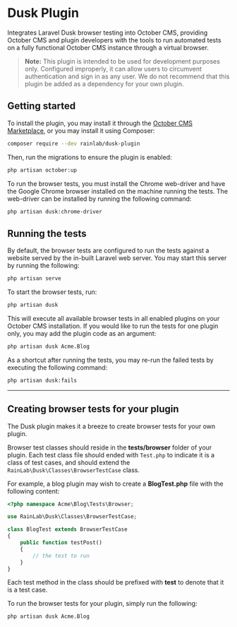 # Dusk Plugin

Integrates Laravel Dusk browser testing into October CMS, providing October CMS and plugin developers with the tools to
run automated tests on a fully functional October CMS instance through a virtual browser.

> **Note:** This plugin is intended to be used for development purposes only. Configured improperly, it can allow users
> to circumvent authentication and sign in as any user. We do not recommend that this plugin be added as a dependency for your own plugin.

## Getting started

To install the plugin, you may install it through the [October CMS Marketplace](https://octobercms.com/plugin/rainlab-dusk), or you may install it using Composer:

```bash
composer require --dev rainlab/dusk-plugin
```

Then, run the migrations to ensure the plugin is enabled:

```bash
php artisan october:up
```

To run the browser tests, you must install the Chrome web-driver and have the Google Chrome browser installed on the machine running the tests. The web-driver can be installed by running the following command:

```bash
php artisan dusk:chrome-driver
```

## Running the tests

By default, the browser tests are configured to run the tests against a website served by the in-built Laravel web server. You may start this server by running the following:

```bash
php artisan serve
```

To start the browser tests, run:

```bash
php artisan dusk
```

This will execute all available browser tests in all enabled plugins on your October CMS installation. If you would like to run the tests for one plugin only, you may add the plugin code as an argument:

```bash
php artisan dusk Acme.Blog
```

As a shortcut after running the tests, you may re-run the failed tests by executing the following command:

```bash
php artisan dusk:fails
```

---

## Creating browser tests for your plugin

The Dusk plugin makes it a breeze to create browser tests for your own plugin.

Browser test classes should reside in the **tests/browser** folder of your plugin. Each test class file should ended with `Test.php` to indicate it is a class of test cases, and should extend the `RainLab\Dusk\Classes\BrowserTestCase` class.

For example, a blog plugin may wish to create a **BlogTest.php** file with the following content:

```php
<?php namespace Acme\Blog\Tests\Browser;

use RainLab\Dusk\Classes\BrowserTestCase;

class BlogTest extends BrowserTestCase
{
    public function testPost()
    {
        // the test to run
    }
}
```

Each test method in the class should be prefixed with **test** to denote that it is a test case.

To run the browser tests for your plugin, simply run the following:

```bash
php artisan dusk Acme.Blog
```
